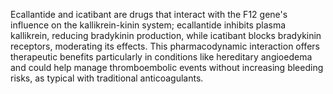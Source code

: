Ecallantide and icatibant are drugs that interact with the F12 gene's influence on the kallikrein-kinin system; ecallantide inhibits plasma kallikrein, reducing bradykinin production, while icatibant blocks bradykinin receptors, moderating its effects. This pharmacodynamic interaction offers therapeutic benefits particularly in conditions like hereditary angioedema and could help manage thromboembolic events without increasing bleeding risks, as typical with traditional anticoagulants.